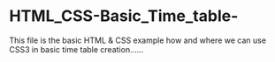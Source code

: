 # HTML_CSS-Basic_Time_table-


This file is the basic HTML & CSS example how and where we can use CSS3 in basic time table creation......
